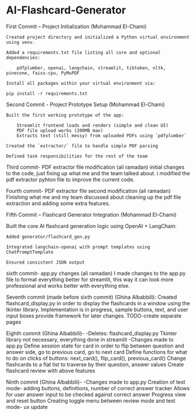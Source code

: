 # AI-Flashcard-Generator
First Commit – Project Initialization (Mohammad El-Chami)

    Created project directory and initialized a Python virtual environment using venv.

    Added a requirements.txt file listing all core and optional dependencies:

        pdfplumber, openai, langchain, streamlit, tiktoken, nltk, pinecone, faiss-cpu, PyMuPDF

    Install all packages within your virtual environment via:

    pip install -r requirements.txt

Second Commit - Project Prototype Setup (Mohammad El-Chami)

    Built the first working prototype of the app:
    
        Streamlit frontend loads and renders (simple and clean UI)
        PDF file upload works (200MB max)
        Extracts text (still messy) from uploaded PDFs using `pdfplumber`
        
    Created the `extractor/` file to handle simple PDF parsing
    
    Defined task responsibilities for the rest of the team

Third commit- PDF extractor file modification (ali ramadan)
   initial changes to the code, just fixing up what me and the team talked about. 
   i modified the pdf extractor pyhton file to improve the current code. 

Fourth commit- PDF extractor file second modification (ali ramadan)
    Finishing what me and my team discussed about cleaning up the pdf file extraction and adding some extra features.
    
Fifth Commit – Flashcard Generator Integration (Mohammad El-Chami)

Built the core AI flashcard generation logic using OpenAI + LangChain:

    Added generator/flashcard_gen.py

    Integrated langchain-openai with prompt templates using ChatPromptTemplate

    Ensured consistent JSON output

sixth commit- app.py changes (ali ramadan)
    I made changes to the app.py file to format everything better for streamlit, this way it can look more professional and works better with everything else.

Seventh commit (made before sixth commit) (Ghina Albabbili):
Created flashcard_display.py in order to display the flashcards in a window using the tkinter library. Implementation is in progress, sample buttons, text, and user input boxes provide framework for later changes. TODO-create separate pages

Eighth commit (Ghina Albabbili)-
-Deletes: flashcard_display.py
    Tkinter library not necessary, everything done in streamlit
-Changes made to app.py
    Define session state for card in order to flip between question and answer side, go to previous card, go to next card
    Define functions for what to do on clicks of buttons: next_card(), flip_card(), previous_card() 
    Change flashcards to a flat list to traverse by their question, answer values
    Create flashcard review with above features

Ninth commit (Ghina Albabbili)-
-Changes made to app.py
    Creation of test mode- adding buttons, definitions, number of correct answer tracker
    Allows for user answer input to be checked against correct answer
    Progress view and reset button
    Creating toggle menu between review mode and test mode- ux update